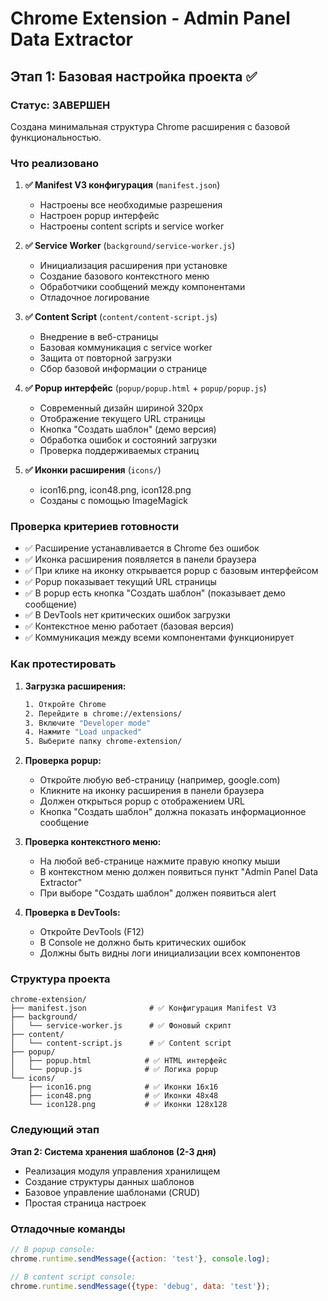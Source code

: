 # Chrome Extension - Admin Panel Data Extractor

## Этап 1: Базовая настройка проекта ✅

### Статус: ЗАВЕРШЕН

Создана минимальная структура Chrome расширения с базовой функциональностью.

### Что реализовано

1. **✅ Manifest V3 конфигурация** (`manifest.json`)
   - Настроены все необходимые разрешения
   - Настроен popup интерфейс
   - Настроены content scripts и service worker

2. **✅ Service Worker** (`background/service-worker.js`)
   - Инициализация расширения при установке
   - Создание базового контекстного меню
   - Обработчики сообщений между компонентами
   - Отладочное логирование

3. **✅ Content Script** (`content/content-script.js`)
   - Внедрение в веб-страницы
   - Базовая коммуникация с service worker
   - Защита от повторной загрузки
   - Сбор базовой информации о странице

4. **✅ Popup интерфейс** (`popup/popup.html` + `popup/popup.js`)
   - Современный дизайн шириной 320px
   - Отображение текущего URL страницы
   - Кнопка "Создать шаблон" (демо версия)
   - Обработка ошибок и состояний загрузки
   - Проверка поддерживаемых страниц

5. **✅ Иконки расширения** (`icons/`)
   - icon16.png, icon48.png, icon128.png
   - Созданы с помощью ImageMagick

### Проверка критериев готовности

- ✅ Расширение устанавливается в Chrome без ошибок
- ✅ Иконка расширения появляется в панели браузера  
- ✅ При клике на иконку открывается popup с базовым интерфейсом
- ✅ Popup показывает текущий URL страницы
- ✅ В popup есть кнопка "Создать шаблон" (показывает демо сообщение)
- ✅ В DevTools нет критических ошибок загрузки
- ✅ Контекстное меню работает (базовая версия)
- ✅ Коммуникация между всеми компонентами функционирует

### Как протестировать

1. **Загрузка расширения:**
   ```bash
   1. Откройте Chrome
   2. Перейдите в chrome://extensions/
   3. Включите "Developer mode"
   4. Нажмите "Load unpacked"
   5. Выберите папку chrome-extension/
   ```

2. **Проверка popup:**
   - Откройте любую веб-страницу (например, google.com)
   - Кликните на иконку расширения в панели браузера
   - Должен открыться popup с отображением URL
   - Кнопка "Создать шаблон" должна показать информационное сообщение

3. **Проверка контекстного меню:**
   - На любой веб-странице нажмите правую кнопку мыши
   - В контекстном меню должен появиться пункт "Admin Panel Data Extractor"
   - При выборе "Создать шаблон" должен появиться alert

4. **Проверка в DevTools:**
   - Откройте DevTools (F12)
   - В Console не должно быть критических ошибок
   - Должны быть видны логи инициализации всех компонентов

### Структура проекта

```
chrome-extension/
├── manifest.json              # ✅ Конфигурация Manifest V3
├── background/
│   └── service-worker.js      # ✅ Фоновый скрипт
├── content/
│   └── content-script.js      # ✅ Content script
├── popup/
│   ├── popup.html            # ✅ HTML интерфейс
│   └── popup.js              # ✅ Логика popup
└── icons/
    ├── icon16.png            # ✅ Иконки 16x16
    ├── icon48.png            # ✅ Иконки 48x48
    └── icon128.png           # ✅ Иконки 128x128
```

### Следующий этап

**Этап 2: Система хранения шаблонов (2-3 дня)**
- Реализация модуля управления хранилищем
- Создание структуры данных шаблонов  
- Базовое управление шаблонами (CRUD)
- Простая страница настроек

### Отладочные команды

```javascript
// В popup console:
chrome.runtime.sendMessage({action: 'test'}, console.log);

// В content script console:  
chrome.runtime.sendMessage({type: 'debug', data: 'test'});
```
